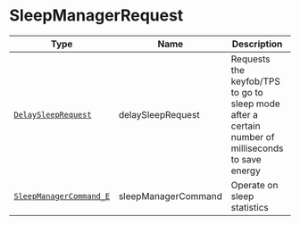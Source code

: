 # SleepManagerRequest

Type|Name|Description|Repeated?
-|-|-|-
[`DelaySleepRequest`](delaysleepreq)|delaySleepRequest|Requests the keyfob/TPS to go to sleep mode after a certain number of milliseconds to save energy|no
[`SleepManagerCommand_E`](../enums/sleepmancmd_e)|sleepManagerCommand|Operate on sleep statistics|no